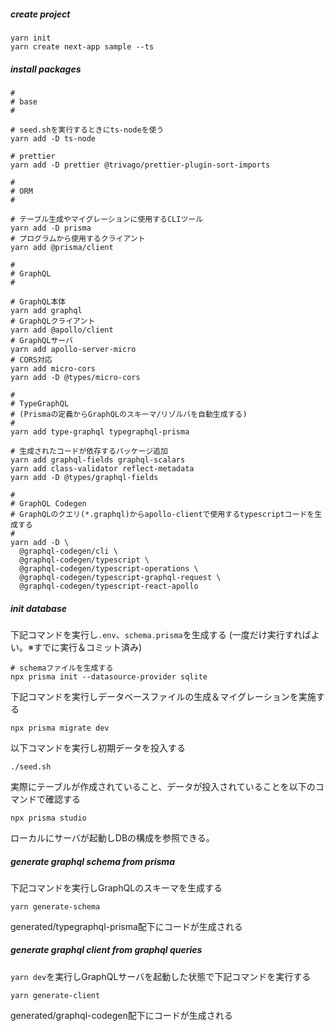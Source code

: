 ##### create project

```
yarn init
yarn create next-app sample --ts
```

##### install packages

```
#
# base
#

# seed.shを実行するときにts-nodeを使う
yarn add -D ts-node

# prettier
yarn add -D prettier @trivago/prettier-plugin-sort-imports

#
# ORM
#

# テーブル生成やマイグレーションに使用するCLIツール
yarn add -D prisma
# プログラムから使用するクライアント
yarn add @prisma/client

#
# GraphQL
#

# GraphQL本体
yarn add graphql
# GraphQLクライアント
yarn add @apollo/client
# GraphQLサーバ
yarn add apollo-server-micro
# CORS対応
yarn add micro-cors
yarn add -D @types/micro-cors

#
# TypeGraphQL
# (Prismaの定義からGraphQLのスキーマ/リゾルバを自動生成する)
#
yarn add type-graphql typegraphql-prisma

# 生成されたコードが依存するパッケージ追加
yarn add graphql-fields graphql-scalars
yarn add class-validator reflect-metadata
yarn add -D @types/graphql-fields

#
# GraphQL Codegen
# GraphQLのクエリ(*.graphql)からapollo-clientで使用するtypescriptコードを生成する
#
yarn add -D \
  @graphql-codegen/cli \
  @graphql-codegen/typescript \
  @graphql-codegen/typescript-operations \
  @graphql-codegen/typescript-graphql-request \
  @graphql-codegen/typescript-react-apollo

```

##### init database

下記コマンドを実行し`.env`、`schema.prisma`を生成する
(一度だけ実行すればよい。※すでに実行＆コミット済み)

```
# schemaファイルを生成する
npx prisma init --datasource-provider sqlite
```

下記コマンドを実行しデータベースファイルの生成＆マイグレーションを実施する

```
npx prisma migrate dev
```

以下コマンドを実行し初期データを投入する

```
./seed.sh
```

実際にテーブルが作成されていること、データが投入されていることを以下のコマンドで確認する

```
npx prisma studio
```

ローカルにサーバが起動しDBの構成を参照できる。

##### generate graphql schema from prisma

下記コマンドを実行しGraphQLのスキーマを生成する

```
yarn generate-schema
```

generated/typegraphql-prisma配下にコードが生成される

##### generate graphql client from graphql queries

`yarn dev`を実行しGraphQLサーバを起動した状態で下記コマンドを実行する

```
yarn generate-client
```

generated/graphql-codegen配下にコードが生成される
